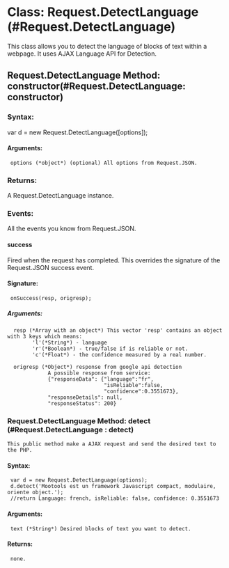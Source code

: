 Class: Request.DetectLanguage (#Request.DetectLanguage)
========================================================

This class allows you to detect the language of blocks of text within a webpage. It uses AJAX Language API for Detection.


Request.DetectLanguage Method: constructor(#Request.DetectLanguage: constructor)
--------------------------------------------------------------------------------

### Syntax: 

var d = new Request.DetectLanguage([options]);

#### Arguments:
  
     options (*object*) (optional) All options from Request.JSON.      

### Returns:

A Request.DetectLanguage instance.

### Events:

All the events you know from Request.JSON.

#### success

Fired when the request has completed. This overrides the signature of the Request.JSON success event.

#### Signature:

     onSuccess(resp, origresp);

##### Arguments:

      resp (*Array with an object*) This vector 'resp' contains an object with 3 keys which means:
            'l'(*String*) - language
            'r'(*Boolean*) - true/false if is reliable or not.
            'c'(*Float*) - the confidence measured by a real number.  

      origresp (*Object*) response from google api detection 
                 A possible response from service:  
                 {"responseData": {"language":"fr",
                                   "isReliable":false,
                                   "confidence":0.3551673}, 
                 "responseDetails": null, 
                 "responseStatus": 200} 

### Request.DetectLanguage Method: detect (#Request.DetectLanguage : detect)

    This public method make a AJAX request and send the desired text to the PHP.

#### Syntax:
     var d = new Request.DetectLanguage(options);
     d.detect('Mootools est un framework Javascript compact, modulaire, oriente object.');    
     //return Language: french, isReliable: false, confidence: 0.3551673

#### Arguments:

     text (*String*) Desired blocks of text you want to detect.

#### Returns:

     none.
